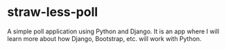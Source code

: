 # straw-less-poll
A simple poll application using Python and Django. It is an app where I will learn more about how Django, Bootstrap, etc. will work with Python.
